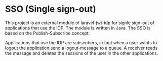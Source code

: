 # SSO (Single sign-out)
This project is an external module of laravel-jwt-idp for signle sign-out of applications that use the IDP.
The module is written in Java.
The SSO is based on the Publish-Subscribe concept:

Applications that use the IDP are subscribers, in fact when a user wants to logout the application send a logout-message to a queue.
A receiver reads the message and deletes the sessions of the user in the other applications.
